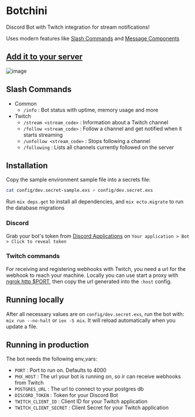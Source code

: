 # Botchini

Discord Bot with Twitch integration for stream notifications!

Uses modern features like [Slash Commands](https://blog.discord.com/slash-commands-are-here-8db0a385d9e6?gi=cb5c18566e7) and [Message Components](https://discord.com/developers/docs/interactions/message-components)

## [Add it to your server](https://discord.com/api/oauth2/authorize?client_id=814896826569195561&permissions=2048&scope=bot%20applications.commands)

![image](https://user-images.githubusercontent.com/15659967/121437344-89bb7180-c958-11eb-9d2f-034cf8b5f179.png)

## Slash Commands

 - Common
    - `/info` : Bot status with uptime, memory usage and more
 - Twitch
    - `/stream <stream_code>` : Information about a Twitch channel
    - `/follow <stream_code>` : Follow a channel and get notified when it starts streaming
    - `/unfollow <stream_code>` : Stops following a channel
    - `/following` : Lists all channels currently followed on the server

## Installation

Copy the sample environment sample file into a secrets file:

```bash
cat config/dev.secret-sample.exs > config/dev.secret.exs
```

Run `mix deps.get` to install all dependencies, and `mix ecto.migrate` to run the database migrations

### Discord

Grab your bot's token from [Discord Applications](https://discord.com/developers/applications) on `Your application > Bot > Click to reveal token`

### Twitch commands

For receiving and registering webhooks with Twitch, you need a url for the webhook to reach your machine. Locally you can use start a proxy with [ngrok http $PORT](https://ngrok.com/), then copy the url generated into the `:host` config.

## Running locally

After all necessary values are on `config/dev.secret.exs`, run the bot with: `mix run --no-halt` or `iex -S mix`. It will reload automatically when you update a file.

## Running in production

The bot needs the following env_vars:

 - `PORT` : Port to run on. Defaults to 4000
 - `PHX_HOST` : The url your bot is running on, so ir can receive webhooks from Twitch
 - `POSTGRES_URL` : The url to connect to your postgres db
 - `DISCORD_TOKEN` : Token for your Discord Bot
 - `TWITCH_CLIENT_ID` : Client ID for your Twitch application
 - `TWITCH_CLIENT_SECRET` : Client Secret for your Twitch application
